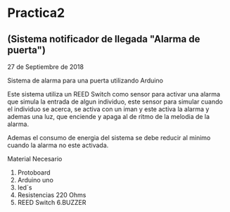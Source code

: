 Practica2 
=========
(Sistema notificador de llegada "Alarma de puerta")
---------------------------------------------------
27 de Septiembre de 2018

Sistema de alarma para una puerta utilizando Arduino

Este sistema utiliza un REED Switch como sensor para activar una alarma que simula la entrada de algun individuo,
este sensor para simular cuando el individuo se acerca, se activa con un iman y este activa la alarma y ademas una luz,
que enciende y apaga al de ritmo de la melodia de la alarma.

Ademas el consumo de energia del sistema se debe reducir al minimo cuando la alarma no este activada.

Material Necesario
1. Protoboard
2. Arduino uno
3. led´s
4. Resistencias 220 Ohms
5. REED Switch
6.BUZZER
